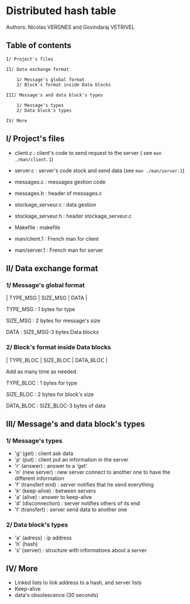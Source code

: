 # Distributed hash table

Authors: Nicolas VERGNES and Govindaraj VETRIVEL

## Table of contents

    I/ Project's files

    II/ Data exchange format

        1/ Message's global format
        2/ Block's format inside Data blocks

    III/ Message's and data block's types

        1/ Message's types
        2/ Data block's types

    IV/ More


## I/ Project's files 

- client.c : client's code to send request to the server
             ( see `man ./man/client.1`)
             
- server.c : server's code stock and send data
             (see `man ./man/server.1`)

- messages.c : messages gestion code
               
- messages.h : header of messages.c

- stockage_serveur.c : data gestion
                       
- stockage_serveur.h : header stockage_serveur.c

- Makefile : makefile 

- man/client.1 : French man for client 

- man/server.1 : French man for server


## II/ Data exchange format

### 1/ Message's global format


| TYPE_MSG | SIZE_MSG |     DATA     |


TYPE_MSG : 1 bytes for type

SIZE_MSG : 2 bytes for message's size

DATA : SIZE_MSG-3 bytes Data blocks


### 2/ Block's format inside Data blocks


| TYPE_BLOC | SIZE_BLOC | DATA_BLOC |


Add as many time as needed.

TYPE_BLOC : 1 bytes for type 

SIZE_BLOC : 2 bytes for block's size

DATA_BLOC : SIZE_BLOC-3 bytes of data


## III/ Message's and data block's types

### 1/ Message's types

- 'g' (get) : client ask data
- 'p' (put) : client put an information in the server
- 'r' (answer) : answer to a 'get'
- 'n' (new server) : new server connect to another one to have 
                     the different information
- 'f' (transfert end) : server notifies that he send everything
- 'k' (keep-alive) : between servers
- 'a' (alive) : answer to keep-alive
- 'd' (disconnection) : server notifies others of its end
- 't' (transfert) : server send data to another one

### 2/ Data block's types

- 'a' (adress) : ip address
- 'h' (hash) 
- 's' (server) : structure with informations about a server


## IV/ More

- Linked lists to link address to a hash, and server lists
- Keep-alive
- data's obsolescence (30 seconds)

